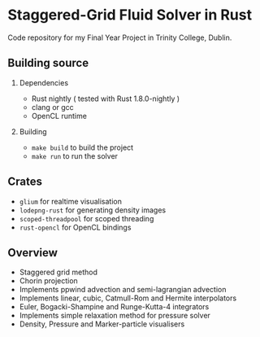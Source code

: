 # Staggered-Grid Fluid Solver in Rust

Code repository for my Final Year Project in Trinity College, Dublin.

## Building source

1. Dependencies
    * Rust nightly ( tested with Rust 1.8.0-nightly )
    * clang or gcc
    * OpenCL runtime

2. Building
    * ```make build``` to build the project
    * ```make run``` to run the solver

## Crates
* ```glium``` for realtime visualisation
* ```lodepng-rust``` for generating density images
* ```scoped-threadpool``` for scoped threading
* ```rust-opencl``` for OpenCL bindings

## Overview
* Staggered grid method
* Chorin projection
* Implements ppwind advection and semi-lagrangian advection
* Implements linear, cubic, Catmull-Rom and Hermite interpolators
* Euler, Bogacki-Shampine and Runge-Kutta-4 integrators
* Implements simple relaxation method for pressure solver
* Density, Pressure and Marker-particle visualisers
